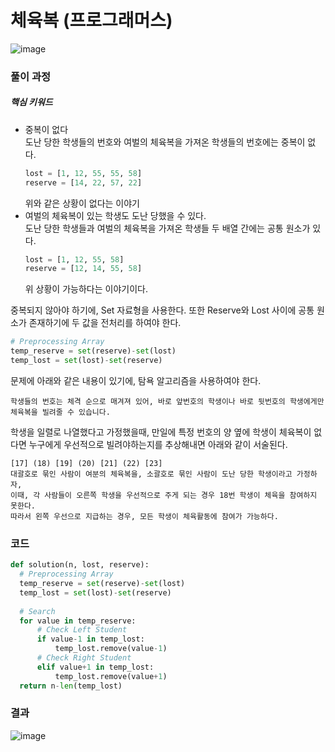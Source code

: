 # 체육복 (프로그래머스)
![image](https://user-images.githubusercontent.com/65306839/153964315-e2742d31-7cc9-4c80-860f-04512c349458.png)

### 풀이 과정

##### 핵심 키워드
- 중복이 없다  
  도난 당한 학생들의 번호와 여벌의 체육복을 가져온 학생들의 번호에는 중복이 없다.
  ```py
  lost = [1, 12, 55, 55, 58]
  reserve = [14, 22, 57, 22]
  ```
  위와 같은 상황이 없다는 이야기
- 여벌의 체육복이 있는 학생도 도난 당했을 수 있다.  
  도난 당한 학생들과 여벌의 체육복을 가져온 학생들 두 배열 간에는 공통 원소가 있다.
  ```py
  lost = [1, 12, 55, 58]
  reserve = [12, 14, 55, 58]
  ```
  위 상황이 가능하다는 이야기이다.
  
중복되지 않아야 하기에, Set 자료형을 사용한다.
또한 Reserve와 Lost 사이에 공통 원소가 존재하기에 두 값을 전처리를 하여야 한다.
 
```py
# Preprocessing Array
temp_reserve = set(reserve)-set(lost)
temp_lost = set(lost)-set(reserve)
```
 
문제에 아래와 같은 내용이 있기에, 탐욕 알고리즘을 사용하여야 한다.
```text
학생들의 번호는 체격 순으로 매겨져 있어, 바로 앞번호의 학생이나 바로 뒷번호의 학생에게만 체육복을 빌려줄 수 있습니다.
```

학생을 일렬로 나열했다고 가정했을때, 만일에 특정 번호의 양 옆에 학생이 체육복이 없다면 누구에게 우선적으로 빌려야하는지를 추상해내면 아래와 같이 서술된다.
```text
[17] (18) [19] (20) [21] (22) [23]
대괄호로 묶인 사람이 여분의 체육복을, 소괄호로 묶인 사람이 도난 당한 학생이라고 가정하자,
이때, 각 사람들이 오른쪽 학생을 우선적으로 주게 되는 경우 18번 학생이 체육을 참여하지 못한다.
따라서 왼쪽 우선으로 지급하는 경우, 모든 학생이 체육활동에 참여가 가능하다.
```

### 코드
```py
def solution(n, lost, reserve):
  # Preprocessing Array
  temp_reserve = set(reserve)-set(lost)
  temp_lost = set(lost)-set(reserve)
  
  # Search
  for value in temp_reserve:
      # Check Left Student
      if value-1 in temp_lost:
          temp_lost.remove(value-1)
      # Check Right Student
      elif value+1 in temp_lost:
          temp_lost.remove(value+1)
  return n-len(temp_lost)
```

### 결과
![image](https://user-images.githubusercontent.com/65306839/153965907-aa45a886-9411-44da-84d0-4f5e39e2a55c.png)
